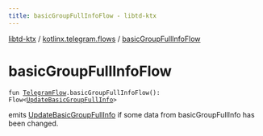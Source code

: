 ```yaml
---
title: basicGroupFullInfoFlow - libtd-ktx
---
```


[libtd-ktx](../index.html) / [kotlinx.telegram.flows](index.html) / [basicGroupFullInfoFlow](./basic-group-full-info-flow.html)

# basicGroupFullInfoFlow

`fun `[`TelegramFlow`](../kotlinx.telegram.core/-telegram-flow/index.html)`.basicGroupFullInfoFlow(): Flow<`[`UpdateBasicGroupFullInfo`](https://tdlibx.github.io/td/docs/org/drinkless/td/libcore/telegram/TdApi/UpdateBasicGroupFullInfo.html)`>`

emits [UpdateBasicGroupFullInfo](https://tdlibx.github.io/td/docs/org/drinkless/td/libcore/telegram/TdApi/UpdateBasicGroupFullInfo.html) if some data from basicGroupFullInfo has been changed.

